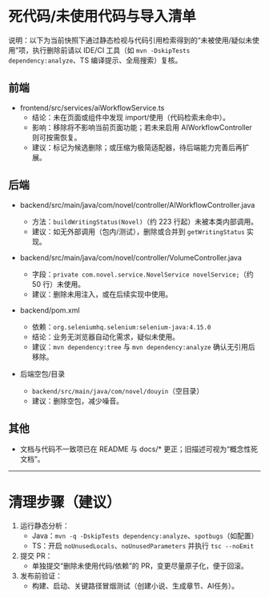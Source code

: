# 死代码/未使用代码与导入清单

说明：以下为当前快照下通过静态检视与代码引用检索得到的“未被使用/疑似未使用”项，执行删除前请以 IDE/CI 工具（如 `mvn -DskipTests dependency:analyze`、TS 编译提示、全局搜索）复核。

## 前端
- frontend/src/services/aiWorkflowService.ts
  - 结论：未在页面或组件中发现 import/使用（代码检索未命中）。
  - 影响：移除将不影响当前页面功能；若未来启用 AIWorkflowController 则可按需恢复。
  - 建议：标记为候选删除；或压缩为极简适配器，待后端能力完善后再扩展。

## 后端
- backend/src/main/java/com/novel/controller/AIWorkflowController.java
  - 方法：`buildWritingStatus(Novel)`（约 223 行起）未被本类内部调用。
  - 建议：如无外部调用（包内/测试），删除或合并到 `getWritingStatus` 实现。

- backend/src/main/java/com/novel/controller/VolumeController.java
  - 字段：`private com.novel.service.NovelService novelService;`（约 50 行）未使用。
  - 建议：删除未用注入，或在后续实现中使用。

- backend/pom.xml
  - 依赖：`org.seleniumhq.selenium:selenium-java:4.15.0`
  - 结论：业务无浏览器自动化需求，疑似未使用。
  - 建议：`mvn dependency:tree` 与 `mvn dependency:analyze` 确认无引用后移除。

- 后端空包/目录
  - `backend/src/main/java/com/novel/douyin`（空目录）
  - 建议：删除空包，减少噪音。

## 其他
- 文档与代码不一致项已在 README 与 docs/* 更正；旧描述可视为“概念性死文档”。

---

# 清理步骤（建议）
1. 运行静态分析：
   - Java：`mvn -q -DskipTests dependency:analyze`、`spotbugs`（如配置）
   - TS：开启 `noUnusedLocals`、`noUnusedParameters` 并执行 `tsc --noEmit`
2. 提交 PR：
   - 单独提交“删除未使用代码/依赖”的 PR，变更尽量原子化，便于回滚。
3. 发布前验证：
   - 构建、启动、关键路径冒烟测试（创建小说、生成章节、AI任务）。


